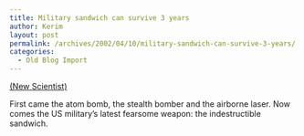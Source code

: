 ```yaml
---
title: Military sandwich can survive 3 years
author: Kerim
layout: post
permalink: /archives/2002/04/10/military-sandwich-can-survive-3-years/
categories:
  - Old Blog Import
---
```

<a href="http://www.newscientist.com/news/news.jsp?id=ns99992151" onclick="_gaq.push(['_trackEvent', 'outbound-article', 'http://www.newscientist.com/news/news.jsp?id=ns99992151', '(New Scientist)']);" >(New Scientist)</a>

First came the atom bomb, the stealth bomber and the airborne laser. Now comes the US military&#8217;s latest fearsome weapon: the indestructible sandwich.

